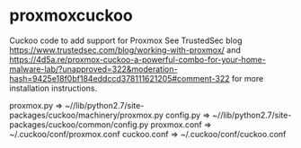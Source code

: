 # proxmoxcuckoo
Cuckoo code to add support for Proxmox
See TrustedSec blog https://www.trustedsec.com/blog/working-with-proxmox/ and https://4d5a.re/proxmox-cuckoo-a-powerful-combo-for-your-home-malware-lab/?unapproved=322&moderation-hash=9425e18f0bf184eddccd378111621205#comment-322 for more installation instructions.

proxmox.py   => ~/<virtualenv>/lib/python2.7/site-packages/cuckoo/machinery/proxmox.py
config.py    => ~/<virtualenv>/lib/python2.7/site-packages/cuckoo/common/config.py 
proxmox.conf => ~/.cuckoo/conf/proxmox.conf
cuckoo.conf  => ~/.cuckoo/conf/cuckoo.conf

